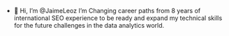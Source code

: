 - 👋 Hi, I’m @JaimeLeoz
I’m Changing career paths from 8 years of international SEO experience to be ready and expand my technical skills
for the future challenges in the data analytics world. 


<!---
JaimeLeoz/JaimeLeoz is a ✨ special ✨ repository because its `README.md` (this file) appears on your GitHub profile.
You can click the Preview link to take a look at your changes.
--->
